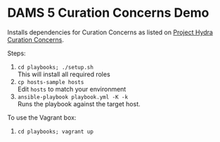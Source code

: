 DAMS 5 Curation Concerns Demo
=============================

Installs dependencies for Curation Concerns as listed on [Project Hydra Curation Concerns](https://github.com/projecthydra/curation_concerns/#prerequisites).

Steps:

1. `cd playbooks; ./setup.sh`  
This will install all required roles
2. `cp hosts-sample hosts`  
Edit `hosts` to match your environment
3. `ansible-playbook playbook.yml -K -k`  
Runs the playbook against the target host.

To use the Vagrant box:

1. `cd playbooks; vagrant up`
